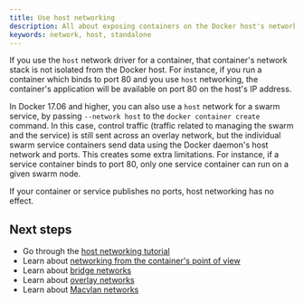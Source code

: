 ```yaml
---
title: Use host networking
description: All about exposing containers on the Docker host's network
keywords: network, host, standalone
---
```


If you use the `host` network driver for a container, that container's network
stack is not isolated from the Docker host. For instance, if you run a container
which binds to port 80 and you use `host` networking, the container's
application will be available on port 80 on the host's IP address.

In Docker 17.06 and higher, you can also use a `host` network for a swarm
service, by passing `--network host` to the `docker container create` command.
In this case, control traffic (traffic related to managing the swarm and the
service) is still sent across an overlay network, but the individual swarm
service containers send data using the Docker daemon's host network and ports.
This creates some extra limitations. For instance, if a service container binds
to port 80, only one service container can run on a given swarm node.

If your container or service publishes no ports, host networking has no effect.

## Next steps

-  Go through the [host networking tutorial](/network/network-tutorial-host.md)
- Learn about [networking from the container's point of view](/config/containers/container-networking.md)
- Learn about [bridge networks](/network/bridge.md)
- Learn about [overlay networks](/network/overlay.md)
- Learn about [Macvlan networks](/network/macvlan.md)
